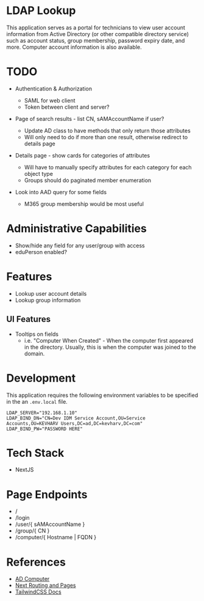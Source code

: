 # LDAP Lookup
This application serves as a portal for technicians to view user account information from Active Directory (or other compatible directory service) such as account status, group membership, password expiry date, and more. Computer account information is also available.

# TODO
- Authentication & Authorization
    - SAML for web client
    - Token between client and server?
- Page of search results - list CN, sAMAccountName if user?
    - Update AD class to have methods that only return those attributes
    - Will only need to do if more than one result, otherwise redirect to details page
- Details page - show cards for categories of attributes
    - Will have to manually specify attributes for each category for each object type
    - Groups should do paginated member enumeration

- Look into AAD query for some fields
    - M365 group membership would be most useful

# Administrative Capabilities
- Show/hide any field for any user/group with access
- eduPerson enabled?

# Features
- Lookup user account details
- Lookup group information
## UI Features
- Tooltips on fields
    - i.e. "Computer When Created" - When the computer first appeared in the directory. Usually, this is when the computer was joined to the domain.

# Development
This application requires the following environment variables to be specified in the an `.env.local` file.
```env
LDAP_SERVER="192.168.1.10"
LDAP_BIND_DN="CN=Dev IDM Service Account,OU=Service Accounts,OU=KEVHARV Users,DC=ad,DC=kevharv,DC=com"
LDAP_BIND_PW="PASSWORD HERE"
```

# Tech Stack
- NextJS

# Page Endpoints
- /
- /login
- /user/{ sAMAccountName }
- /group/{ CN }
- /computer/{ Hostname | FQDN }

# References
- [AD Computer](https://learn.microsoft.com/en-us/powershell/module/activedirectory/get-adcomputer?view=windowsserver2022-ps)
- [Next Routing and Pages](https://nextjs.org/docs/app/building-your-application/routing/pages-and-layouts)
- [TailwindCSS Docs](https://tailwindcss.com/docs/)
